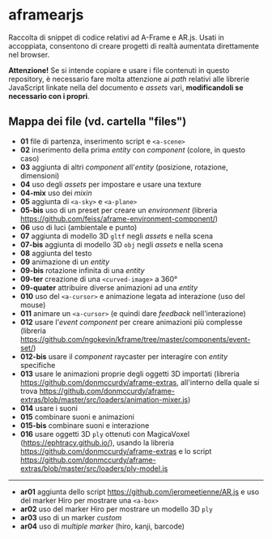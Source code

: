 # aframearjs
Raccolta di snippet di codice relativi ad A-Frame e AR.js. Usati in accoppiata, consentono di creare progetti di realtà aumentata direttamente nel browser.

**Attenzione!** Se si intende copiare e usare i file contenuti in questo repository, è necessario fare molta attenzione ai _path_ relativi alle librerie JavaScript linkate nella <head> del documento e _assets_ vari, **modificandoli se necessario con i propri**.

## Mappa dei file (vd. cartella "files")
- **01** file di partenza, inserimento script e `<a-scene>`
- **02** inserimento della prima _entity_ con _component_ (colore, in questo caso)
- **03** aggiunta di altri _component_ all'_entity_ (posizione, rotazione, dimensioni)
- **04** uso degli _assets_ per impostare e usare una texture
- **04-mix** uso dei _mixin_
- **05** aggiunta di `<a-sky>` e `<a-plane>`
- **05-bis** uso di un preset per creare un _environment_ (libreria https://github.com/feiss/aframe-environment-component/)
- **06** uso di luci (ambientale e punto)
- **07** aggiunta di modello 3D `gltf` negli _assets_ e nella scena
- **07-bis** aggiunta di modello 3D `obj` negli _assets_ e nella scena
- **08** aggiunta del testo
- **09** animazione di un _entity_
- **09-bis** rotazione infinita di una _entity_
- **09-ter** creazione di una `<curved-image>` a 360°
- **09-quater** attribuire diverse animazioni ad una _entity_
- **010** uso del `<a-cursor>` e animazione legata ad interazione (uso del mouse)
- **011** animare un `<a-cursor>` (e quindi dare _feedback_ nell'interazione)
- **012** usare l'_event component_ per creare animazioni più complesse (libreria https://github.com/ngokevin/kframe/tree/master/components/event-set/)
- **012-bis** usare il _component_ raycaster per interagire con _entity_ specifiche
- **013** usare le animazioni proprie degli oggetti 3D importati (libreria https://github.com/donmccurdy/aframe-extras, all'interno della quale si trova https://github.com/donmccurdy/aframe-extras/blob/master/src/loaders/animation-mixer.js)
- **014** usare i suoni
- **015** combinare suoni e animazioni
- **015-bis** combinare suoni e interazione
- **016** usare oggetti 3D `ply` ottenuti con MagicaVoxel (https://ephtracy.github.io/), usando la libreria https://github.com/donmccurdy/aframe-extras e lo script https://github.com/donmccurdy/aframe-extras/blob/master/src/loaders/ply-model.js
---
- **ar01** aggiunta dello script https://github.com/jeromeetienne/AR.js e uso del marker Hiro per mostrare una `<a-box>`
- **ar02** uso del marker Hiro per mostrare un modello 3D `ply`
- **ar03** uso di un marker _custom_
- **ar04** uso di _multiple marker_ (hiro, kanji, barcode)
